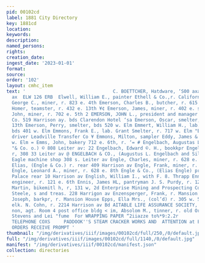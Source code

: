 ```yaml
---
pid: 00102cd
label: 1881 City Directory
key: 1881cd
location: 
keywords: 
description: 
named_persons: 
rights: 
creation_date: 
ingest_date: '2023-01-01'
format: 
source: 
order: '102'
layout: cmhc_item
text: '                                C. BOETTCHER, Hatdware, ‘S00 axa Sor siarrison
  ax  ELW 126 ERB  Elwell, William E., painter Ethell & Co.,r. California Gulch Ely,
  George C., miner, r. 823 e. 4th Emerson, Charles B., butcher, r. 615 n. Spruce Emerson,
  Homer, teamster, r. 432 e. 13th ¥¢ Emerson, James, miner, r. 402 e. sth Emerson,
  John, miner, r. 702 e. 5th 2 EMERSON, JOHN L., president and manager Sappho Mini
  Co. 519 Harrison ay. bds Clarendon Hotel ‘sa Emerson, Oscar, smelter, r. 432 e,
  13th Emerson, Perry, smelter, bds 520 w. Elm Emmert, William H., lab. Grant Smelter,
  bds 401 w. Elm Emmons, Frank E., lab. Grant Smelter, r. 717 w. Elm "Emmons, George,
  driver Leadville Transfer Co ¥ Emmons, Milton, sampler Eddy, James & Co., tr. 227
  w. Elm = Emms, John, bakery 712 e. 6th, r. ‘= # Engelbach, Augustas L., (Hingelbach
  "& Co. o.) © 808 Leiter av: 22 Engelbach, Edward ©. H., bookkpr Engelbach & Co.,
  r, 308 33 Leiter av @ ENGELBACH & CO., (Augustus L. Engelbach and Silas Berter shaw)
  Eagle machine shop 308 s. Leiter av Engle, Charles, miner, r. 628 e. 8th Engle,
  Elias, (Engle & Co.) r. rear 409 Harrison av Engle, Frank, miner, r. 628 e. 8th
  Engle, Leonard A., miner, r. 628 e. 8th Engle & Co., (Elias Engle) propr. Buckingham
  Palace rear 10 Harrison av English, William I., with F. 8. Thrapp Ennis, Edward,
  engineer, r. 121 e. 6th Ennis, James HL, pantryman J. S. Purdy, r. 129 EK, 4th Ennor,
  Martin, bikemitl h, r, 131 w, 2d Enterprise Mining and Prospecting Co., George ©.
  Steele, s and treas. 228 Harrigon av Enzensperger, Frank, r. Mansion House Enzensperger,
  Joseph, barkpr, r. Mansion House Epps, Ella Mrs., (col’d) r. 305 w. 5th stein, Harry,
  elk. N. Cohn, r. 2214 Harrison av Bd AITABLE LIFE ASSURANCE SOCIETY, Joscph D. D’Avi,
  non, agt. Room 4 post office bldg < im, Absolom M., tinner, r. old Oro “rd. nr.
  Stevens and Lei "fume  For WRAPPING PAPER “2iiazze to%*9:2.2r        NBCTION..  Street,
  TELEPHONE COXS     PADDOOK''S STEAM CRACKER WORKS AND  ATTENTION at ER BAKERY, 300     mae
  ORDERS RECEIVE PROMPT '
thumbnail: "/img/derivatives/iiif/images/00102cd/full/250,/0/default.jpg"
full: "/img/derivatives/iiif/images/00102cd/full/1140,/0/default.jpg"
manifest: "/img/derivatives/iiif/00102cd/manifest.json"
collection: directories
---
```

